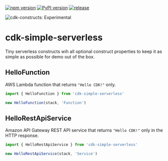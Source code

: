 [![npm version](https://badge.fury.io/js/cdk-simple-serverless.svg)](https://badge.fury.io/js/cdk-simple-serverless)
[![PyPI version](https://badge.fury.io/py/cdk-simple-serverless.svg)](https://badge.fury.io/py/cdk-simple-serverless)
[![release](https://github.com/pahud/cdk-simple-serverless/actions/workflows/release.yml/badge.svg)](https://github.com/pahud/cdk-simple-serverless/actions/workflows/release.yml)

![cdk-constructs: Experimental](https://img.shields.io/badge/cdk--constructs-experimental-important.svg?style=for-the-badge)

# cdk-simple-serverless

Tiny serverless constructs wih all optional construct properties to keep it as simple as possible for demo out of the box.

## HelloFunction

AWS Lambda function that returns `"Hello CDK!"` only.

```ts
import { HelloFunction } from 'cdk-simple-serverless'

new HelloFunction(stack, 'Function')
```

## HelloRestApiService

Amazon API Gateway REST API service that returns `"Hello CDK!"` only in the HTTP response.

```ts
import { HelloRestApiService } from 'cdk-simple-serverless'

new HelloRestApiService(stack, 'Service')
```


